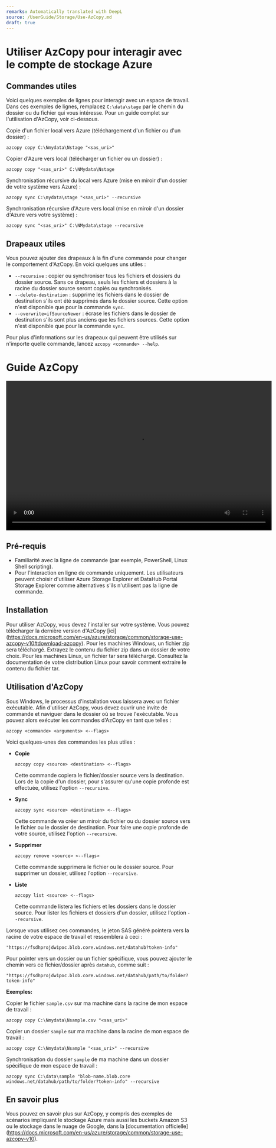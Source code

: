 ```yaml
---
remarks: Automatically translated with DeepL
source: /UserGuide/Storage/Use-AzCopy.md
draft: true
---
```


# Utiliser AzCopy pour interagir avec le compte de stockage Azure

## Commandes utiles

Voici quelques exemples de lignes pour interagir avec un espace de travail. Dans ces exemples de lignes, remplacez `C:\data\stage` par le chemin du dossier ou du fichier qui vous intéresse. Pour un guide complet sur l'utilisation d'AzCopy, voir ci-dessous.

Copie d'un fichier local vers Azure (téléchargement d'un fichier ou d'un dossier) :

`azcopy copy C:\Nmydata\Nstage "<sas_uri>" `

Copier d'Azure vers local (télécharger un fichier ou un dossier) :

`azcopy copy "<sas_uri>" C:\NMydata\Nstage`

Synchronisation récursive du local vers Azure (mise en miroir d'un dossier de votre système vers Azure) :

`azcopy sync C:\mydata\stage "<sas_uri>" --recursive`

Synchronisation récursive d'Azure vers local (mise en miroir d'un dossier d'Azure vers votre système) :

`azcopy sync "<sas_uri>" C:\NMydata\stage --recursive`

## Drapeaux utiles

Vous pouvez ajouter des drapeaux à la fin d'une commande pour changer le comportement d'AzCopy. En voici quelques uns utiles :

- `--recursive` : copier ou synchroniser tous les fichiers et dossiers du dossier source. Sans ce drapeau, seuls les fichiers et dossiers à la racine du dossier source seront copiés ou synchronisés.
- `--delete-destination` : supprime les fichiers dans le dossier de destination s'ils ont été supprimés dans le dossier source. Cette option n'est disponible que pour la commande `sync`.
- `--overwrite=ifSourceNewer` : écrase les fichiers dans le dossier de destination s'ils sont plus anciens que les fichiers sources. Cette option n'est disponible que pour la commande `sync`.

Pour plus d'informations sur les drapeaux qui peuvent être utilisés sur n'importe quelle commande, lancez `azcopy <commande> --help`.

# Guide AzCopy

<video width="720" height="405" controls>
    <source src="/api/media/azcopy.mp4" type="video/mp4">
    Votre navigateur ne prend pas en charge la balise vidéo.
</video>

## Pré-requis

- Familiarité avec la ligne de commande (par exemple, PowerShell, Linux Shell scripting).
- Pour l'interaction en ligne de commande uniquement. Les utilisateurs peuvent choisir d'utiliser Azure Storage Explorer et DataHub Portal Storage Explorer comme alternatives s'ils n'utilisent pas la ligne de commande.

## Installation

Pour utiliser AzCopy, vous devez l'installer sur votre système. Vous pouvez télécharger la dernière version d'AzCopy [ici] (https://docs.microsoft.com/en-us/azure/storage/common/storage-use-azcopy-v10#download-azcopy). Pour les machines Windows, un fichier zip sera téléchargé. Extrayez le contenu du fichier zip dans un dossier de votre choix. Pour les machines Linux, un fichier tar sera téléchargé. Consultez la documentation de votre distribution Linux pour savoir comment extraire le contenu du fichier tar.

## Utilisation d'AzCopy

Sous Windows, le processus d'installation vous laissera avec un fichier exécutable. Afin d'utiliser AzCopy, vous devez ouvrir une invite de commande et naviguer dans le dossier où se trouve l'exécutable. Vous pouvez alors exécuter les commandes d'AzCopy en tant que telles :

```
azcopy <commande> <arguments> <--flags>
```

Voici quelques-unes des commandes les plus utiles :

- **Copie**

  ```
  azcopy copy <source> <destination> <--flags>
  ```

  Cette commande copiera le fichier/dossier source vers la destination. Lors de la copie d'un dossier, pour s'assurer qu'une copie profonde est effectuée, utilisez l'option `--recursive`.

- **Sync**
  ```
  azcopy sync <source> <destination> <--flags>
  ```
  Cette commande va créer un miroir du fichier ou du dossier source vers le fichier ou le dossier de destination. Pour faire une copie profonde de votre source, utilisez l'option `--recursive`.
- **Supprimer**
  ```
  azcopy remove <source> <--flags>
  ```
  Cette commande supprimera le fichier ou le dossier source. Pour supprimer un dossier, utilisez l'option `--recursive`.
- **Liste**
  ```
  azcopy list <source> <--flags>
  ```
  Cette commande listera les fichiers et les dossiers dans le dossier source. Pour lister les fichiers et dossiers d'un dossier, utilisez l'option `--recursive`.

Lorsque vous utilisez ces commandes, le jeton SAS généré pointera vers la racine de votre espace de travail et ressemblera à ceci :

```
"https://fsdhprojdw1poc.blob.core.windows.net/datahub?token-info"
```

Pour pointer vers un dossier ou un fichier spécifique, vous pouvez ajouter le chemin vers ce fichier/dossier après `datahub`, comme suit :

```
"https://fsdhprojdw1poc.blob.core.windows.net/datahub/path/to/folder?token-info"
```

**Exemples:**

Copier le fichier `sample.csv` sur ma machine dans la racine de mon espace de travail :

`azcopy copy C:\Nmydata\Nsample.csv "<sas_uri>" `

Copier un dossier `sample` sur ma machine dans la racine de mon espace de travail :

`azcopy copy C:\Nmydata\Nsample "<sas_uri>" --recursive`

Synchronisation du dossier `sample` de ma machine dans un dossier spécifique de mon espace de travail :

`azcopy sync C:\data\sample "blob-name.blob.core windows.net/datahub/path/to/folder?token-info" --recursive`

## En savoir plus

Vous pouvez en savoir plus sur AzCopy, y compris des exemples de scénarios impliquant le stockage Azure mais aussi les buckets Amazon S3 ou le stockage dans le nuage de Google, dans la [documentation officielle] (https://docs.microsoft.com/en-us/azure/storage/common/storage-use-azcopy-v10).
